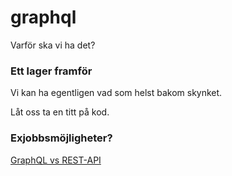 # graphql

Varför ska vi ha det?



### Ett lager framför

Vi kan ha egentligen vad som helst bakom skynket.

Låt oss ta en titt på kod.



### Exjobbsmöjligheter?

[GraphQL vs REST-API](https://dbwebb.se/kurser/exjobb/guide/bra-topics-fran-tidigare-ar#robin)
